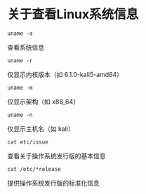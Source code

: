 
# 关于查看Linux系统信息

```
uname -a
```

查看系统信息



```
uname -r
```

仅显示内核版本（如 6.1.0-kali5-amd64）



```
uname -m
```

仅显示架构（如 x86_64）



```
uname -n
```

仅显示主机名（如 kali）



```
cat etc/issue
```

查看关于操作系统发行版的基本信息



```
cat /etc/*release
```

提供操作系统发行版的标准化信息

